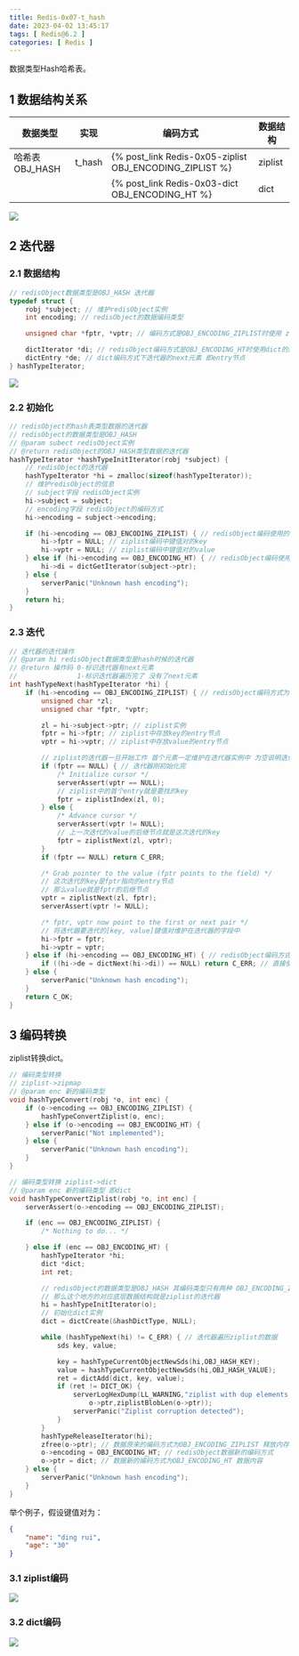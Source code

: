 ```yaml
---
title: Redis-0x07-t_hash
date: 2023-04-02 13:45:17
tags: [ Redis@6.2 ]
categories: [ Redis ]
---
```


数据类型Hash哈希表。

## 1 数据结构关系

| 数据类型       | 实现   | 编码方式                                                | 数据结构 |
| -------------- | ------ | ------------------------------------------------------- | -------- |
| 哈希表OBJ_HASH | t_hash | {% post_link Redis-0x05-ziplist OBJ_ENCODING_ZIPLIST %} | ziplist  |
|                |        | {% post_link Redis-0x03-dict OBJ_ENCODING_HT %}         | dict     |

![](Redis-0x07-t-hash/image-20230406113414943.png)

## 2 迭代器

### 2.1 数据结构

```c
// redisObject数据类型是OBJ_HASH 迭代器
typedef struct {
    robj *subject; // 维护redisObject实例
    int encoding; // redisObject的数据编码类型

    unsigned char *fptr, *vptr; // 编码方式是OBJ_ENCODING_ZIPLIST时使用 ziplist中的entry存放的是[key, value]键值对 也就是步进值为2 依次存放hash数据类型的key和value

    dictIterator *di; // redisObject编码方式是OBJ_ENCODING_HT时使用dict的迭代器
    dictEntry *de; // dict编码方式下迭代器的next元素 即entry节点
} hashTypeIterator;
```



![](Redis-0x07-t-hash/image-20230403145253833.png)

### 2.2 初始化

```c
// redisObject的hash表类型数据的迭代器
// redisObject的数据类型是OBJ_HASH
// @param subect redisObject实例
// @return redisObject的OBJ_HASH类型数据的迭代器
hashTypeIterator *hashTypeInitIterator(robj *subject) {
    // redisObject的迭代器
    hashTypeIterator *hi = zmalloc(sizeof(hashTypeIterator));
    // 维护redisObject的信息
    // subject字段 redisObject实例
    hi->subject = subject;
    // encoding字段 redisObject的编码方式
    hi->encoding = subject->encoding;

    if (hi->encoding == OBJ_ENCODING_ZIPLIST) { // redisObject编码使用的是ziplist
        hi->fptr = NULL; // ziplist编码中键值对的key
        hi->vptr = NULL; // ziplist编码中键值对的value
    } else if (hi->encoding == OBJ_ENCODING_HT) { // redisObject编码使用的是dict
        hi->di = dictGetIterator(subject->ptr);
    } else {
        serverPanic("Unknown hash encoding");
    }
    return hi;
}
```

### 2.3 迭代

```c
// 迭代器的迭代操作
// @param hi redisObject数据类型是hash时候的迭代器
// @return 操作码 0-标识迭代器有next元素
//               1-标识迭代器遍历完了 没有了next元素
int hashTypeNext(hashTypeIterator *hi) {
    if (hi->encoding == OBJ_ENCODING_ZIPLIST) { // redisObject编码方式为ziplist
        unsigned char *zl;
        unsigned char *fptr, *vptr;

        zl = hi->subject->ptr; // ziplist实例
        fptr = hi->fptr; // ziplist中存放key的entry节点
        vptr = hi->vptr; // ziplist中存放value的entry节点

        // ziplist的迭代器一旦开始工作 首个元素一定维护在迭代器实例中 为空说明迭代器初始化之后还没尽心过元素的遍历
        if (fptr == NULL) { // 迭代器刚初始化完
            /* Initialize cursor */
            serverAssert(vptr == NULL);
            // ziplist中的首个entry就是要找的key
            fptr = ziplistIndex(zl, 0);
        } else {
            /* Advance cursor */
            serverAssert(vptr != NULL);
            // 上一次迭代的value的后继节点就是这次迭代的key
            fptr = ziplistNext(zl, vptr);
        }
        if (fptr == NULL) return C_ERR;

        /* Grab pointer to the value (fptr points to the field) */
        // 这次迭代的key是fptr指向的entry节点
        // 那么value就是fptr的后继节点
        vptr = ziplistNext(zl, fptr);
        serverAssert(vptr != NULL);

        /* fptr, vptr now point to the first or next pair */
        // 将迭代器要迭代的[key, value]键值对维护在迭代器的字段中
        hi->fptr = fptr;
        hi->vptr = vptr;
    } else if (hi->encoding == OBJ_ENCODING_HT) { // redisObject编码方式为dict
        if ((hi->de = dictNext(hi->di)) == NULL) return C_ERR; // 直接使用dict中的迭代器实现 de指向本次要迭代的[key, value]entry节点
    } else {
        serverPanic("Unknown hash encoding");
    }
    return C_OK;
}
```

## 3 编码转换

ziplist转换dict。

```c
// 编码类型转换
// ziplist->zipmap
// @param enc 新的编码类型
void hashTypeConvert(robj *o, int enc) {
    if (o->encoding == OBJ_ENCODING_ZIPLIST) {
        hashTypeConvertZiplist(o, enc);
    } else if (o->encoding == OBJ_ENCODING_HT) {
        serverPanic("Not implemented");
    } else {
        serverPanic("Unknown hash encoding");
    }
}
```



```c
// 编码类型转换 ziplist->dict
// @param enc 新的编码类型 即dict
void hashTypeConvertZiplist(robj *o, int enc) {
    serverAssert(o->encoding == OBJ_ENCODING_ZIPLIST);

    if (enc == OBJ_ENCODING_ZIPLIST) {
        /* Nothing to do... */

    } else if (enc == OBJ_ENCODING_HT) {
        hashTypeIterator *hi;
        dict *dict;
        int ret;

        // redisObject的数据类型是OBJ_HASH 其编码类型只有两种 OBJ_ENCODING_ZIPLIST或者OBJ_ENCODING_HT
        // 那么这个地方的对应底层数据结构就是ziplist的迭代器
        hi = hashTypeInitIterator(o);
        // 初始化dict实例
        dict = dictCreate(&hashDictType, NULL);

        while (hashTypeNext(hi) != C_ERR) { // 迭代器遍历ziplist的数据
            sds key, value;

            key = hashTypeCurrentObjectNewSds(hi,OBJ_HASH_KEY);
            value = hashTypeCurrentObjectNewSds(hi,OBJ_HASH_VALUE);
            ret = dictAdd(dict, key, value);
            if (ret != DICT_OK) {
                serverLogHexDump(LL_WARNING,"ziplist with dup elements dump",
                    o->ptr,ziplistBlobLen(o->ptr));
                serverPanic("Ziplist corruption detected");
            }
        }
        hashTypeReleaseIterator(hi);
        zfree(o->ptr); // 数据原来的编码方式为OBJ_ENCODING_ZIPLIST 释放内存
        o->encoding = OBJ_ENCODING_HT; // redisObject数据新的编码方式
        o->ptr = dict; // 数据新的编码方式为OBJ_ENCODING_HT 数据内容
    } else {
        serverPanic("Unknown hash encoding");
    }
}
```



举个例子，假设键值对为：

```json
{
    "name": "ding rui",
    "age": "30"
}
```

### 3.1 ziplist编码

![](Redis-0x07-t-hash/image-20230403214457298.png)

### 3.2 dict编码

![](Redis-0x07-t-hash/image-20230403214631317.png)
